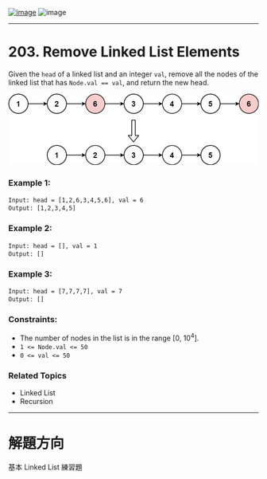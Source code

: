 [![image](https://img.shields.io/badge/Leetcode-Link-blue?logo=leetcode)](https://leetcode.com/problems/remove-linked-list-elements/)
![image](https://img.shields.io/badge/Difficulty-Easy-green)

---

# 203. Remove Linked List Elements

Given the `head` of a linked list and an integer `val`, remove all the nodes of the linked list that has `Node.val == val`, and return the new head.

![image](./image/removelinked-list.jpeg)

### Example 1:

```
Input: head = [1,2,6,3,4,5,6], val = 6
Output: [1,2,3,4,5]
```

### Example 2:

```
Input: head = [], val = 1
Output: []
```

### Example 3:

```
Input: head = [7,7,7,7], val = 7
Output: []
```

### Constraints:

- The number of nodes in the list is in the range [0, $10^4$].
- `1 <= Node.val <= 50`
- `0 <= val <= 50`

### Related Topics

- Linked List
- Recursion
  
---

# 解題方向

基本 Linked List 練習題